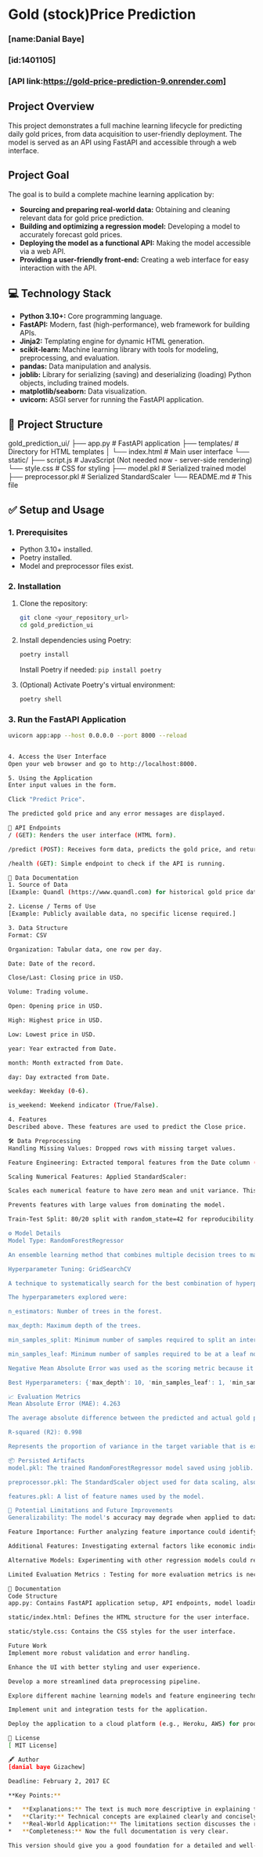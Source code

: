 # Gold (stock)Price Prediction 
  
  ### [name:Danial Baye] 
  ###  [id:1401105] 
  ###  [API link:https://gold-price-prediction-9.onrender.com]
   
## Project Overview

This project demonstrates a full machine learning lifecycle for predicting daily gold prices, from data acquisition to user-friendly deployment. The model is served as an API using FastAPI and accessible through a web interface.

## Project Goal

The goal is to build a complete machine learning application by:

- **Sourcing and preparing real-world data:** Obtaining and cleaning relevant data for gold price prediction.
- **Building and optimizing a regression model:** Developing a model to accurately forecast gold prices.
- **Deploying the model as a functional API:** Making the model accessible via a web API.
- **Providing a user-friendly front-end:** Creating a web interface for easy interaction with the API.

## 💻 Technology Stack

- **Python 3.10+:** Core programming language.
- **FastAPI:** Modern, fast (high-performance), web framework for building APIs.
- **Jinja2:** Templating engine for dynamic HTML generation.
- **scikit-learn:** Machine learning library with tools for modeling, preprocessing, and evaluation.
- **pandas:** Data manipulation and analysis.
- **joblib:** Library for serializing (saving) and deserializing (loading) Python objects, including trained models.
- **matplotlib/seaborn:** Data visualization.
- **uvicorn:** ASGI server for running the FastAPI application.

## 📂 Project Structure

gold_prediction_ui/
├── app.py # FastAPI application
├── templates/ # Directory for HTML templates
│ └── index.html # Main user interface
└── static/
├── script.js # JavaScript (Not needed now - server-side rendering)
└── style.css # CSS for styling
├── model.pkl # Serialized trained model
├── preprocessor.pkl # Serialized StandardScaler
└── README.md # This file

## ✅ Setup and Usage

### 1. Prerequisites

- Python 3.10+ installed.
- Poetry installed.
- Model and preprocessor files exist.

### 2. Installation

1.  Clone the repository:

    ```bash
    git clone <your_repository_url>
    cd gold_prediction_ui
    ```

2.  Install dependencies using Poetry:

    ```bash
    poetry install
    ```

    Install Poetry if needed: `pip install poetry`

3.  (Optional) Activate Poetry's virtual environment:

    ```bash
    poetry shell
    ```

### 3. Run the FastAPI Application

```bash
uvicorn app:app --host 0.0.0.0 --port 8000 --reload


4. Access the User Interface
Open your web browser and go to http://localhost:8000.

5. Using the Application
Enter input values in the form.

Click "Predict Price".

The predicted gold price and any error messages are displayed.

🔑 API Endpoints
/ (GET): Renders the user interface (HTML form).

/predict (POST): Receives form data, predicts the gold price, and returns the results in HTML.

/health (GET): Simple endpoint to check if the API is running.

📝 Data Documentation
1. Source of Data
[Example: Quandl (https://www.quandl.com) for historical gold price data.]

2. License / Terms of Use
[Example: Publicly available data, no specific license required.]

3. Data Structure
Format: CSV

Organization: Tabular data, one row per day.

Date: Date of the record.

Close/Last: Closing price in USD.

Volume: Trading volume.

Open: Opening price in USD.

High: Highest price in USD.

Low: Lowest price in USD.

year: Year extracted from Date.

month: Month extracted from Date.

day: Day extracted from Date.

weekday: Weekday (0-6).

is_weekend: Weekend indicator (True/False).

4. Features
Described above. These features are used to predict the Close price.

🛠️ Data Preprocessing
Handling Missing Values: Dropped rows with missing target values.

Feature Engineering: Extracted temporal features from the Date column (year, month, day, weekday, is_weekend).

Scaling Numerical Features: Applied StandardScaler:

Scales each numerical feature to have zero mean and unit variance. This is important for algorithms that are sensitive to feature scaling.

Prevents features with large values from dominating the model.

Train-Test Split: 80/20 split with random_state=42 for reproducibility. Splitting the data into separate training and testing sets allows the model to be tested on previously unseen data, providing a more realistic evaluation of the model's performance.

⚙️ Model Details
Model Type: RandomForestRegressor

An ensemble learning method that combines multiple decision trees to make predictions. It is robust to outliers and non-linear relationships.

Hyperparameter Tuning: GridSearchCV

A technique to systematically search for the best combination of hyperparameters for a model by evaluating performance across multiple combinations.

The hyperparameters explored were:

n_estimators: Number of trees in the forest.

max_depth: Maximum depth of the trees.

min_samples_split: Minimum number of samples required to split an internal node.

min_samples_leaf: Minimum number of samples required to be at a leaf node.

Negative Mean Absolute Error was used as the scoring metric because it is robust to outliers. The goal of the grid search was to find a parameter space that minimizes this MAE.

Best Hyperparameters: {'max_depth': 10, 'min_samples_leaf': 1, 'min_samples_split': 2, 'n_estimators': 200}

📈 Evaluation Metrics
Mean Absolute Error (MAE): 4.263

The average absolute difference between the predicted and actual gold prices. Lower values indicate better performance.

R-squared (R2): 0.998

Represents the proportion of variance in the target variable that is explained by the model. Higher values (closer to 1) indicate a better fit. A value of 0.998 indicates the model is capturing nearly all the variance in the underlying data.

📦 Persisted Artifacts
model.pkl: The trained RandomForestRegressor model saved using joblib.

preprocessor.pkl: The StandardScaler object used for data scaling, also saved using joblib.

features.pkl: A list of feature names used by the model.

🚧 Potential Limitations and Future Improvements
Generalizability: The model's accuracy may degrade when applied to data outside the range of the training data (e.g., very different market conditions).

Feature Importance: Further analyzing feature importance could identify the most impactful factors driving gold prices.

Additional Features: Investigating external factors like economic indicators, news sentiment, and interest rates may improve performance.

Alternative Models: Experimenting with other regression models could result in better performance. XGBoost, Support Vector Regression, or time series models like ARIMA are candidates for investigation.

Limited Evaluation Metrics : Testing for more evaluation metrics is necessary.

📝 Documentation
Code Structure
app.py: Contains FastAPI application setup, API endpoints, model loading, and preprocessing logic.

static/index.html: Defines the HTML structure for the user interface.

static/style.css: Contains the CSS styles for the user interface.

Future Work
Implement more robust validation and error handling.

Enhance the UI with better styling and user experience.

Develop a more streamlined data preprocessing pipeline.

Explore different machine learning models and feature engineering techniques.

Implement unit and integration tests for the application.

Deploy the application to a cloud platform (e.g., Heroku, AWS) for production use.

🔗 License
[ MIT License]

🖋️ Author
[danial baye Gizachew]

Deadline: February 2, 2017 EC

**Key Points:**

*   **Explanations:** The text is much more descriptive in explaining the purpose of the project and the rationale behind different steps.
*   **Clarity:** Technical concepts are explained clearly and concisely.
*   **Real-World Application:** The limitations section discusses the real-world challenges of applying the model and potential solutions.
*   **Completeness:** Now the full documentation is very clear.

This version should give you a good foundation for a detailed and well-explained documentation report for your project.
```

